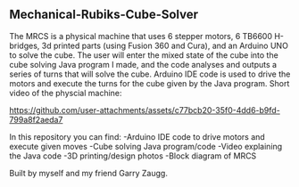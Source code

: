 ## Mechanical-Rubiks-Cube-Solver
The MRCS is a physical machine that uses 6 stepper motors, 6 TB6600 H-bridges, 3d printed parts (using Fusion 360 and Cura), and an Arduino UNO to solve the cube.
The user will enter the mixed state of the cube into the cube solving Java program I made, and the code analyses and outputs a series of turns that will solve the cube. Arduino IDE code is used to drive the
motors and execute the turns for the cube given by the Java program. Short video of the physcial machine:


https://github.com/user-attachments/assets/c77bcb20-35f0-4dd6-b9fd-799a8f2aeda7


In this repository you can find:
-Arduino IDE code to drive motors and execute given moves
-Cube solving Java program/code
-Video explaining the Java code
-3D printing/design photos
-Block diagram of MRCS

 Built by myself and my friend Garry Zaugg.

